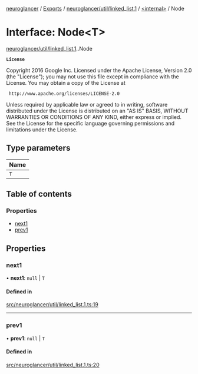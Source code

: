 [neuroglancer](../README.md) / [Exports](../modules.md) / [neuroglancer/util/linked\_list.1](../modules/neuroglancer_util_linked_list_1.md) / [<internal\>](../modules/neuroglancer_util_linked_list_1._internal_.md) / Node

# Interface: Node<T\>

[neuroglancer/util/linked_list.1](../modules/neuroglancer_util_linked_list_1.md).[<internal>](../modules/neuroglancer_util_linked_list_1._internal_.md).Node

**`License`**

Copyright 2016 Google Inc.
Licensed under the Apache License, Version 2.0 (the "License");
you may not use this file except in compliance with the License.
You may obtain a copy of the License at

     http://www.apache.org/licenses/LICENSE-2.0

Unless required by applicable law or agreed to in writing, software
distributed under the License is distributed on an "AS IS" BASIS,
WITHOUT WARRANTIES OR CONDITIONS OF ANY KIND, either express or implied.
See the License for the specific language governing permissions and
limitations under the License.

## Type parameters

| Name |
| :------ |
| `T` |

## Table of contents

### Properties

- [next1](neuroglancer_util_linked_list_1._internal_.Node.md#next1)
- [prev1](neuroglancer_util_linked_list_1._internal_.Node.md#prev1)

## Properties

### next1

• **next1**: ``null`` \| `T`

#### Defined in

[src/neuroglancer/util/linked_list.1.ts:19](https://github.com/ActiveBrainAtlas2/neuroglancer/blob/91617476/src/neuroglancer/util/linked_list.1.ts#L19)

___

### prev1

• **prev1**: ``null`` \| `T`

#### Defined in

[src/neuroglancer/util/linked_list.1.ts:20](https://github.com/ActiveBrainAtlas2/neuroglancer/blob/91617476/src/neuroglancer/util/linked_list.1.ts#L20)
